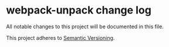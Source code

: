 # webpack-unpack change log

All notable changes to this project will be documented in this file.

This project adheres to [Semantic Versioning](http://semver.org/).
